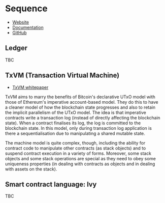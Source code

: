 # Sequence

* [Website](http://seq.com)
* [Documentation](https://dashboard.seq.com/docs)
* [GitHub](http://github.com/chain)


## Ledger

TBC


## TxVM (Transaction Virtual Machine)

* [TxVM whitepaper](https://chain.com/assets/txvm.pdf)

TxVM aims to marry the benefits of Bitcoin's declarative UTxO model with those of Ethereum's imperative account-based model. They do this to have a cleaner model of how the blockchain state progresses and also to retain the implicit parallelism of the UTxO model. The idea is that imperative contracts write a transaction log (instead of directly affecting the blockchain state). When a contract finalises its log, the log is committed to the blockchain state. In this model, only during transaction log application is there a sequentialisation due to manipulating a shared mutable state.

The machine model is quite complex, though, including the ability for contract code to manipulate other contracts (as stack objects) and to suspend contract execution in a variety of forms. Moreover, some stack objects and some stack operations are special as they need to obey some uniqueness properties (in dealing with contracts as objects and in dealing with assets on the stack).


## Smart contract language: Ivy

TBC